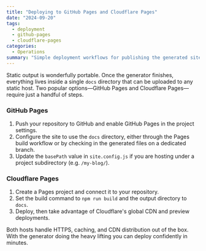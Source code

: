 ```yaml
---
title: "Deploying to GitHub Pages and Cloudflare Pages"
date: "2024-09-20"
tags:
  - deployment
  - github-pages
  - cloudflare-pages
categories:
  - Operations
summary: "Simple deployment workflows for publishing the generated site to GitHub Pages or Cloudflare Pages."
---
```


Static output is wonderfully portable. Once the generator finishes, everything lives inside a single `docs` directory that can be uploaded to any static host. Two popular options—GitHub Pages and Cloudflare Pages—require just a handful of steps.

### GitHub Pages

1. Push your repository to GitHub and enable GitHub Pages in the project settings.
2. Configure the site to use the `docs` directory, either through the Pages build workflow or by checking in the generated files on a dedicated branch.
3. Update the `basePath` value in `site.config.js` if you are hosting under a project subdirectory (e.g. `/my-blog/`).

### Cloudflare Pages

1. Create a Pages project and connect it to your repository.
2. Set the build command to `npm run build` and the output directory to `docs`.
3. Deploy, then take advantage of Cloudflare's global CDN and preview deployments.

Both hosts handle HTTPS, caching, and CDN distribution out of the box. With the generator doing the heavy lifting you can deploy confidently in minutes.

